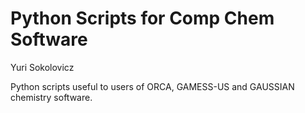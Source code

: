 # Python Scripts for Comp Chem Software

Yuri Sokolovicz

Python scripts useful to users of ORCA, GAMESS-US and GAUSSIAN chemistry software.

